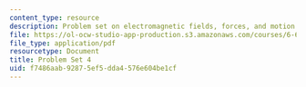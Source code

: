 ```yaml
---
content_type: resource
description: Problem set on electromagnetic fields, forces, and motion.
file: https://ol-ocw-studio-app-production.s3.amazonaws.com/courses/6-641-electromagnetic-fields-forces-and-motion-spring-2005/f7486aab92875ef5dda4576e604be1cf_ps4sp05.pdf
file_type: application/pdf
resourcetype: Document
title: Problem Set 4
uid: f7486aab-9287-5ef5-dda4-576e604be1cf
---
```

